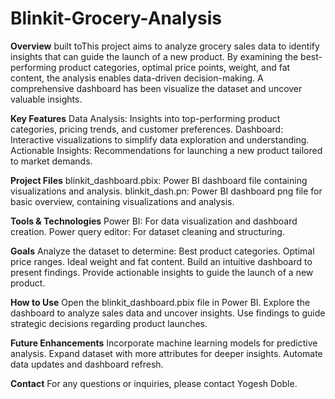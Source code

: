 # Blinkit-Grocery-Analysis
**Overview**
    built toThis project aims to analyze grocery sales data to identify insights that can guide the launch of a new product. By examining the best-performing product categories, optimal price points, weight, and      fat content, the analysis enables data-driven decision-making. A comprehensive dashboard has been  visualize the dataset and uncover valuable insights.

**Key Features**
    Data Analysis: Insights into top-performing product categories, pricing trends, and customer preferences.
    Dashboard: Interactive visualizations to simplify data exploration and understanding.
    Actionable Insights: Recommendations for launching a new product tailored to market demands.
    
**Project Files**
    blinkit_dashboard.pbix: Power BI dashboard file containing visualizations and analysis.
    blinkit_dash.pn: Power BI dashboard png file for basic overview, containing visualizations and analysis.
    
**Tools & Technologies**
    Power BI: For data visualization and dashboard creation.
    Power query editor: For dataset cleaning and structuring.
    
**Goals**
    Analyze the dataset to determine:
    Best product categories.
    Optimal price ranges.
    Ideal weight and fat content.
    Build an intuitive dashboard to present findings.
    Provide actionable insights to guide the launch of a new product.
    
**How to Use**
    Open the blinkit_dashboard.pbix file in Power BI.
    Explore the dashboard to analyze sales data and uncover insights.
    Use findings to guide strategic decisions regarding product launches.
    
**Future Enhancements**
    Incorporate machine learning models for predictive analysis.
    Expand dataset with more attributes for deeper insights.
    Automate data updates and dashboard refresh.

**Contact**
    For any questions or inquiries, please contact Yogesh Doble.
